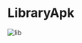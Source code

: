 # LibraryApk

![lib](https://user-images.githubusercontent.com/96374042/205741320-89736a3c-e264-4dd9-9fce-e8587d5e7709.gif)
